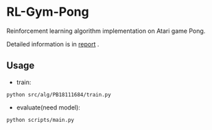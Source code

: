 # RL-Gym-Pong
Reinforcement learning algorithm implementation on Atari game Pong.

Detailed information is in [report](src/alg/PB18111684/README.md) .

## Usage

- train:

```
python src/alg/PB18111684/train.py
```

- evaluate(need model):

```
python scripts/main.py
```

